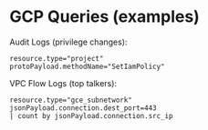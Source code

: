 # GCP Queries (examples)

Audit Logs (privilege changes):

```
resource.type="project"
protoPayload.methodName="SetIamPolicy"
```

VPC Flow Logs (top talkers):

```
resource.type="gce_subnetwork"
jsonPayload.connection.dest_port=443
| count by jsonPayload.connection.src_ip
```
